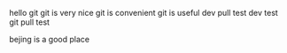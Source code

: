 hello git 
git is very nice
git is convenient
git is useful
dev pull test
dev test
git pull test

bejing is a good place

